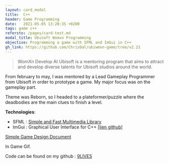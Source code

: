 ```yaml
---
layout: card_modal
title:  C++
header: Game Programming 
date:   2021-05-05 13:28:35 +0200
tags: game c++
refersto: /pages/card-test.md
modal_title: Ubisoft Womxn Programming
objective: Programming a game with SFML and ImGui in C++
gh_link: https://github.com/ChrisDal/ubiwmxn-game/tree/v2.21
---
```



> WomXn Develop At Ubisoft is a mentoring program that aims to attract and develop diverse talents for Ubisoft studios around the world.

From february to may, I was mentored by a Lead Gameplay Programmer from Ubisoft in order to prototype a game. My major focus was on the gameplay part.

Theme was Reborn, so I headed to a plateformer/puzzle where the deadbodies are the main clues to finish a level. 

__Technologies__: 
+ SFML : [Simple and Fast Multimedia Library](https://www.sfml-dev.org/)
+ ImGui : Graphical User Interface for C++ [[lien github](https://github.com/ocornut/imgui)]


[Simple Game Design Document](https://drive.google.com/file/d/1O0Ac06Ke82EVLZGDs-N7JoixQQ94ngwD/view?usp=sharing)

In Game Gif.

Code can be found on my github : [9LIVES](https://github.com/ChrisDal/ubiwmxn-game/tree/v2.21) 

